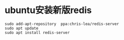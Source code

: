 # ubuntu安装新版redis

```
sudo add-apt-repository  ppa:chris-lea/redis-server
sudo apt update
sudo apt install redis-server
```